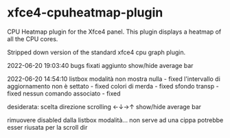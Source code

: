 # xfce4-cpuheatmap-plugin

CPU Heatmap plugin for the Xfce4 panel.
This plugin displays a heatmap of all the CPU cores.

Stripped down version of the standard xfce4 cpu graph plugin.


2022-06-20 19:03:40
bugs fixati
aggiunto show/hide average bar




2022-06-20 14:54:10
listbox modalità non mostra nulla - fixed
l'intervallo di aggiornamento non è settato - fixed
colori di merda - fixed
sfondo transp - fixed
nessun comando associato - fixed

desiderata:
scelta direzione scrolling ←↓→↑
show/hide average bar

rimuovere disabled dalla listbox modalità... non serve ad una cippa
potrebbe esser riusata per la scroll dir


